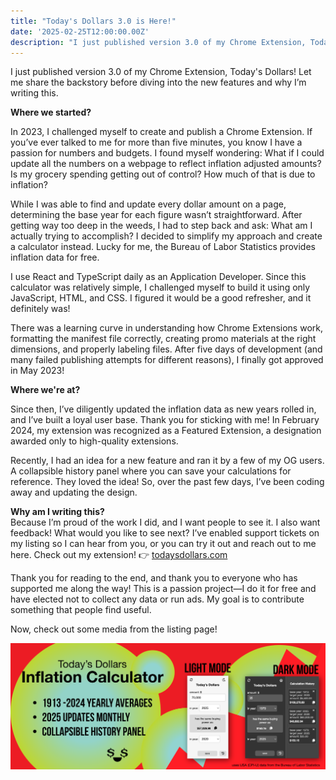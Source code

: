 ```yaml
---
title: "Today's Dollars 3.0 is Here!"
date: '2025-02-25T12:00:00.00Z'
description: "I just published version 3.0 of my Chrome Extension, Today's Dollars! Let me share the backstory."
---
```


I just published version 3.0 of my Chrome Extension, Today's Dollars! Let me share the backstory before diving into the new features and why I’m writing this.

**Where we started?**

In 2023, I challenged myself to create and publish a Chrome Extension. If you’ve ever talked to me for more than five minutes, you know I have a passion for numbers and budgets. I found myself wondering: What if I could update all the numbers on a webpage to reflect inflation adjusted amounts? Is my grocery spending getting out of control? How much of that is due to inflation?

While I was able to find and update every dollar amount on a page, determining the base year for each figure wasn’t straightforward. After getting way too deep in the weeds, I had to step back and ask: What am I actually trying to accomplish? I decided to simplify my approach and create a calculator instead. Lucky for me, the Bureau of Labor Statistics provides inflation data for free.

I use React and TypeScript daily as an Application Developer. Since this calculator was relatively simple, I challenged myself to build it using only JavaScript, HTML, and CSS. I figured it would be a good refresher, and it definitely was!

There was a learning curve in understanding how Chrome Extensions work, formatting the manifest file correctly, creating promo materials at the right dimensions, and properly labeling files. After five days of development (and many failed publishing attempts for different reasons), I finally got approved in May 2023!

**Where we're at?**

Since then, I’ve diligently updated the inflation data as new years rolled in, and I’ve built a loyal user base. Thank you for sticking with me! In February 2024, my extension was recognized as a Featured Extension, a designation awarded only to high-quality extensions.

Recently, I had an idea for a new feature and ran it by a few of my OG users. A collapsible history panel where you can save your calculations for reference. They loved the idea! So, over the past few days, I’ve been coding away and updating the design.

**Why am I writing this?**  
Because I’m proud of the work I did, and I want people to see it. I also want feedback! What would you like to see next? I’ve enabled support tickets on my listing so I can hear from you, or you can try it out and reach out to me here. Check out my extension! 👉 [todaysdollars.com](https://chromewebstore.google.com/detail/todays-dollars/bfdehmfnafpnhfgaocbkjdidgcomapik)

Thank you for reading to the end, and thank you to everyone who has supported me along the way! This is a passion project—I do it for free and have elected not to collect any data or run ads. My goal is to contribute something that people find useful.

Now, check out some media from the listing page!

![Listing Page](/listing-page.png)
